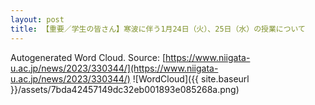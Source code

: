 ```yaml
---
layout: post
title: 【重要／学生の皆さん】寒波に伴う1月24日（火）、25日（水）の授業について
---
```

Autogenerated Word Cloud.
Source\: [https://www.niigata-u.ac.jp/news/2023/330344/](https://www.niigata-u.ac.jp/news/2023/330344/)
![WordCloud]({{ site.baseurl }}/assets/7bda42457149dc32eb001893e085268a.png)